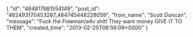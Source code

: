  {
   "id": "484817881554149",
   "post_id": "462493170453287_484745448228059",
   "from_name": "Scott Duncan",
   "message": "Fuck the Freeman/a4v shit! They want money GIVE IT TO THEM",
   "created_time": "2013-02-25T08:56:06+0000"
 }
